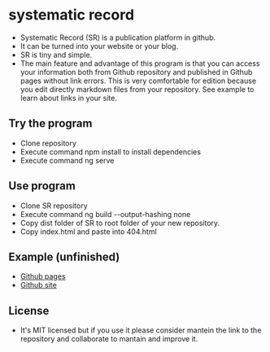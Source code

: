 # systematic record
* Systematic Record (SR) is a publication platform in github. 
* It can be turned into your website or your blog. 
* SR is tiny and simple.
* The main feature and advantage of this program is that you can access your information both from Github repository and published in Github pages without link errors. This is very comfortable for edition because you edit directly markdown files from your repository. See example to learn about links in your site.
## Try the program
* Clone repository
* Execute command npm install to install dependencies
* Execute command ng serve
## Use program
* Clone SR repository
* Execute command ng build --output-hashing none
* Copy dist folder of SR to root folder of your new repository.
* Copy index.html and paste into 404.html
## Example (unfinished)
* [Github pages](https://rafaelaznar.github.io/)
* [Github site](https://github.com/rafaelaznar/rafaelaznar.github.io/blob/master/assets/home.md)
## License
* It's MIT licensed but if you use it please consider mantein the link to the repository and collaborate to mantain and improve it.
